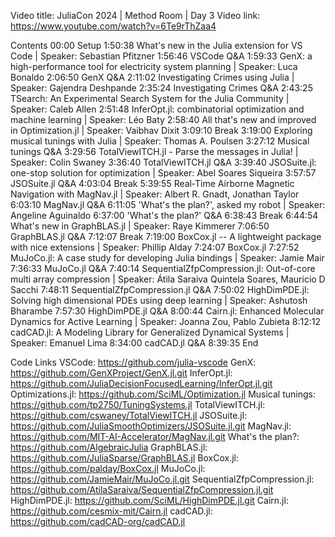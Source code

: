 Video title: JuliaCon 2024 | Method Room | Day 3
Video link: https://www.youtube.com/watch?v=6Te9rThZaa4

Contents
00:00 Setup
1:50:38 What's new in the Julia extension for VS Code | Speaker: Sebastian Pfitzner
1:56:46 VSCode Q&A
1:59:33 GenX: a high-performance tool for electricity system planning | Speaker: Luca Bonaldo
2:06:50 GenX Q&A
2:11:02 Investigating Crimes using Julia | Speaker: Gajendra Deshpande
2:35:24 Investigating Crimes Q&A
2:43:25 TSearch: An Experimental Search System for the Julia Community | Speaker: Caleb Allen
2:51:48 InferOpt.jl: combinatorial optimization and machine learning | Speaker: Léo Baty
2:58:40 All that's new and improved in Optimization.jl | Speaker: Vaibhav Dixit
3:09:10 Break
3:19:00 Exploring musical tunings with Julia | Speaker: Thomas A. Poulsen
3:27:12 Musical tunings Q&A
3:29:56 TotalViewITCH.jl - Parse the messages in Julia! | Speaker: Colin Swaney
3:36:40 TotalViewITCH.jl Q&A
3:39:40 JSOSuite.jl: one-stop solution for optimization | Speaker: Abel Soares Siqueira
3:57:57 JSOSuite.jl Q&A
4:03:04 Break
5:39:55 Real‑Time Airborne Magnetic Navigation with MagNav.jl | Speaker: Albert R. Gnadt, Jonathan Taylor
6:03:10 MagNav.jl Q&A
6:11:05 'What's the plan?', asked my robot | Speaker: Angeline Aguinaldo
6:37:00 'What's the plan?' Q&A
6:38:43 Break
6:44:54 What's new in GraphBLAS.jl | Speaker: Raye Kimmerer
7:06:50 GraphBLAS.jl Q&A
7:12:07 Break
7:19:00 BoxCox.jl -- A lightweight package with nice extensions | Speaker: Phillip Alday
7:24:07 BoxCox.jl
7:27:52 MuJoCo.jl: A case study for developing Julia bindings | Speaker: Jamie Mair
7:36:33 MuJoCo.jl Q&A
7:40:14 SequentialZfpCompression.jl: Out-of-core multi array compression | Speaker: Átila Saraiva Quintela Soares, Mauricio D Sacchi
7:48:11 SequentialZfpCompression.jl Q&A
7:50:02 HighDimPDE.jl: Solving high dimensional PDEs using deep learning | Speaker: Ashutosh Bharambe
7:57:30 HighDimPDE.jl Q&A
8:00:44 Cairn.jl: Enhanced Molecular Dynamics for Active Learning | Speaker: Joanna Zou, Pablo Zubieta
8:12:12 cadCAD.jl: A Modeling Library for Generalized Dynamical Systems | Speaker: Emanuel Lima
8:34:00 cadCAD.jl Q&A
8:39:35 End

Code Links
VSCode: https://github.com/julia-vscode
GenX: https://github.com/GenXProject/GenX.jl.git
InferOpt.jl: https://github.com/JuliaDecisionFocusedLearning/InferOpt.jl.git
Optimizations.jl: https://github.com/SciML/Optimization.jl
Musical tunings: https://github.com/tp2750/TuningSystems.jl
TotalViewITCH.jl: https://github.com/cswaney/TotalViewITCH.jl
JSOSuite.jl: https://github.com/JuliaSmoothOptimizers/JSOSuite.jl.git
MagNav.jl: https://github.com/MIT-AI-Accelerator/MagNav.jl.git
What's the plan?: https://github.com/AlgebraicJulia
GraphBLAS.jl: https://github.com/JuliaSparse/GraphBLAS.jl
BoxCox.jl: https://github.com/palday/BoxCox.jl
MuJoCo.jl: https://github.com/JamieMair/MuJoCo.jl.git
SequentialZfpCompression.jl: https://github.com/AtilaSaraiva/SequentialZfpCompression.jl.git
HighDimPDE.jl: https://github.com/SciML/HighDimPDE.jl.git
Cairn.jl: https://github.com/cesmix-mit/Cairn.jl
cadCAD.jl: https://github.com/cadCAD-org/cadCAD.jl
